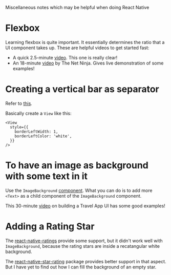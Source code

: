 Miscellaneous notes which may be helpful when doing React Native
# Flexbox
Learning flexbox is quite important. It essentially determines the ratio that a UI component takes up.
These are helpful videos to get started fast:
* A quick 2.5-minute [video](https://youtu.be/7_yRrrDMCwQ). This one is really clear!
* An 18-minute [video](https://youtu.be/R2eqAgR_KlU) by The Net Ninja. Gives live demonstration of some examples!

# Creating a vertical bar as separator
Refer to [this](https://github.com/kirankalyan5/react-native-segmented-control-tab/issues/35).

Basically create a `View` like this:
```
<View
  style={{
    borderLeftWidth: 1,
    borderLeftColor: 'white',
  }}
/>
```

# To have an image as background with some text in it
Use the `ImageBackground` [component](https://reactnative.dev/docs/imagebackground). What you can do is to add more `<Text>` as a child component of the `ImageBackground` component.

This 30-minute [video](https://www.youtube.com/watch?v=FznGNZeU_Xc) on building a Travel App UI has some good examples!

# Adding a Rating Star
The [react-native-ratings](https://github.com/Monte9/react-native-ratings) provide some support, but it didn't work well with `ImageBackground`, because the rating stars are inside a recatangular white background.

The [react-native-star-rating](https://github.com/djchie/react-native-star-rating) package provides better support in that aspect. But I have yet to find out how I can fill the background of an empty star.
